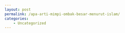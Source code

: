 ```yaml
---
layout: post
permalink: /apa-arti-mimpi-ombak-besar-menurut-islam/
categories:
    - Uncategorized
---
```


